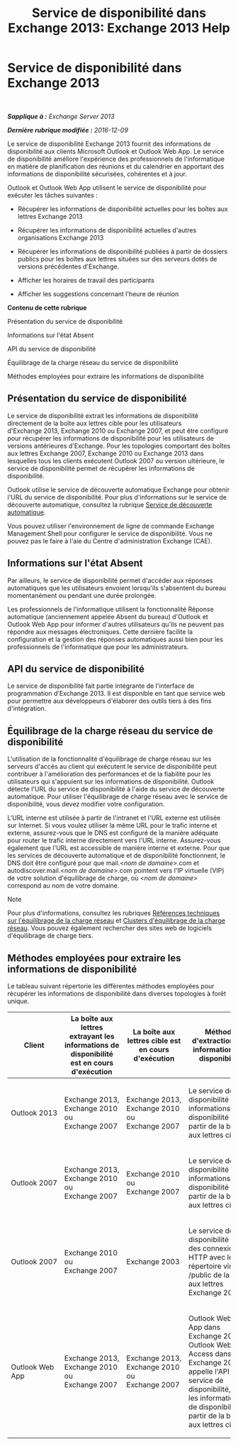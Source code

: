 ﻿---
title: 'Service de disponibilité dans Exchange 2013: Exchange 2013 Help'
TOCTitle: Service de disponibilité dans Exchange 2013
ms:assetid: 9722dea2-2bf8-437c-85c0-3ab65b8a07b9
ms:mtpsurl: https://technet.microsoft.com/fr-fr/library/Bb232134(v=EXCHG.150)
ms:contentKeyID: 52063004
ms.date: 04/24/2018
mtps_version: v=EXCHG.150
ms.translationtype: HT
---

# Service de disponibilité dans Exchange 2013

 

_**Sapplique à :** Exchange Server 2013_

_**Dernière rubrique modifiée :** 2016-12-09_

Le service de disponibilité Exchange 2013 fournit des informations de disponibilité aux clients Microsoft Outlook et Outlook Web App. Le service de disponibilité améliore l'expérience des professionnels de l'informatique en matière de planification des réunions et du calendrier en apportant des informations de disponibilité sécurisées, cohérentes et à jour.

Outlook et Outlook Web App utilisent le service de disponibilité pour exécuter les tâches suivantes :

  - Récupérer les informations de disponibilité actuelles pour les boîtes aux lettres Exchange 2013

  - Récupérer les informations de disponibilité actuelles d'autres organisations Exchange 2013

  - Récupérer les informations de disponibilité publiées à partir de dossiers publics pour les boîtes aux lettres situées sur des serveurs dotés de versions précédentes d'Exchange.

  - Afficher les horaires de travail des participants

  - Afficher les suggestions concernant l'heure de réunion

**Contenu de cette rubrique**

Présentation du service de disponibilité

Informations sur l'état Absent

API du service de disponibilité

Équilibrage de la charge réseau du service de disponibilité

Méthodes employées pour extraire les informations de disponibilité

## Présentation du service de disponibilité

Le service de disponibilité extrait les informations de disponibilité directement de la boîte aux lettres cible pour les utilisateurs d'Exchange 2013, Exchange 2010 ou Exchange 2007, et peut être configuré pour récupérer les informations de disponibilité pour les utilisateurs de versions antérieures d'Exchange. Pour les topologies comportant des boîtes aux lettres Exchange 2007, Exchange 2010 ou Exchange 2013 dans lesquelles tous les clients exécutent Outlook 2007 ou version ultérieure, le service de disponibilité permet de récupérer les informations de disponibilité.

Outlook utilise le service de découverte automatique Exchange pour obtenir l'URL du service de disponibilité. Pour plus d'informations sur le service de découverte automatique, consultez la rubrique [Service de découverte automatique](autodiscover-service-for-exchange-2013.md).

Vous pouvez utiliser l'environnement de ligne de commande Exchange Management Shell pour configurer le service de disponibilité. Vous ne pouvez pas le faire à l'aie du Centre d'administration Exchange (CAE).

## Informations sur l'état Absent

Par ailleurs, le service de disponibilité permet d'accéder aux réponses automatiques que les utilisateurs envoient lorsqu'ils s'absentent du bureau momentanément ou pendant une durée prolongée.

Les professionnels de l'informatique utilisent la fonctionnalité Réponse automatique (anciennement appelée Absent du bureau) d'Outlook et Outlook Web App pour informer d'autres utilisateurs qu'ils ne peuvent pas répondre aux messages électroniques. Cette dernière facilite la configuration et la gestion des réponses automatiques aussi bien pour les professionnels de l'informatique que pour les administrateurs.

## API du service de disponibilité

Le service de disponibilité fait partie intégrante de l'interface de programmation d'Exchange 2013. Il est disponible en tant que service web pour permettre aux développeurs d'élaborer des outils tiers à des fins d'intégration.

## Équilibrage de la charge réseau du service de disponibilité

L'utilisation de la fonctionnalité d'équilibrage de charge réseau sur les serveurs d'accès au client qui exécutent le service de disponibilité peut contribuer à l'amélioration des performances et de la fiabilité pour les utilisateurs qui s'appuient sur les informations de disponibilité. Outlook détecte l'URL du service de disponibilité à l'aide du service de découverte automatique. Pour utiliser l'équilibrage de charge réseau avec le service de disponibilité, vous devez modifier votre configuration.

L'URL interne est utilisée à partir de l'intranet et l'URL externe est utilisée sur Internet. Si vous voulez utiliser la même URL pour le trafic interne et externe, assurez-vous que le DNS est configuré de la manière adéquate pour router le trafic interne directement vers l'URL interne. Assurez-vous également que l'URL est accessible de manière interne et externe. Pour que les services de découverte automatique et de disponibilité fonctionnent, le DNS doit être configuré pour que mail.\<*nom de domaine*\>.com et autodiscover.mail.\<*nom de domaine*\>.com pointent vers l'IP virtuelle (VIP) de votre solution d'équilibrage de charge, où \<*nom de domaine*\> correspond au nom de votre domaine.

> [!NOTE]
> Pour plus d'informations, consultez les rubriques <a href="https://go.microsoft.com/fwlink/?linkid=45959">Références techniques sur l'équilibrage de la charge réseau</a> et <a href="https://go.microsoft.com/fwlink/?linkid=49315">Clusters d'équilibrage de la charge réseau</a>. Vous pouvez également rechercher des sites web de logiciels d'équilibrage de charge tiers.


## Méthodes employées pour extraire les informations de disponibilité

Le tableau suivant répertorie les différentes méthodes employées pour récupérer les informations de disponibilité dans diverses topologies à forêt unique.


<table>
<colgroup>
<col style="width: 25%" />
<col style="width: 25%" />
<col style="width: 25%" />
<col style="width: 25%" />
</colgroup>
<thead>
<tr class="header">
<th>Client</th>
<th>La boîte aux lettres extrayant les informations de disponibilité est en cours d'exécution</th>
<th>La boîte aux lettres cible est en cours d'exécution</th>
<th>Méthode d'extraction des informations de disponibilité</th>
</tr>
</thead>
<tbody>
<tr class="odd">
<td><p>Outlook 2013</p></td>
<td><p>Exchange 2013, Exchange 2010 ou Exchange 2007</p></td>
<td><p>Exchange 2013, Exchange 2010 ou Exchange 2007</p></td>
<td><p>Le service de disponibilité lit les informations de disponibilité à partir de la boîte aux lettres cible.</p></td>
</tr>
<tr class="even">
<td><p>Outlook 2007</p></td>
<td><p>Exchange 2013, Exchange 2010 ou Exchange 2007</p></td>
<td><p>Exchange 2010 ou  Exchange 2007</p></td>
<td><p>Le service de disponibilité lit les informations de disponibilité à partir de la boîte aux lettres cible.</p></td>
</tr>
<tr class="odd">
<td><p>Outlook 2007</p></td>
<td><p>Exchange 2010 ou  Exchange 2007</p></td>
<td><p>Exchange 2003</p></td>
<td><p>Le service de disponibilité établit des connexions HTTP avec le répertoire virtuel /public de la boîte aux lettres Exchange 2003.</p></td>
</tr>
<tr class="even">
<td><p>Outlook Web App</p></td>
<td><p>Exchange 2013, Exchange 2010 ou Exchange 2007</p></td>
<td><p>Exchange 2013, Exchange 2010 ou Exchange 2007</p></td>
<td><p>Outlook Web App dans Exchange 2010 ou Outlook Web Access dans Exchange 2007 appelle l'API du service de disponibilité, qui lit les informations de disponibilité à partir de la boîte aux lettres cible.</p></td>
</tr>
</tbody>
</table>


